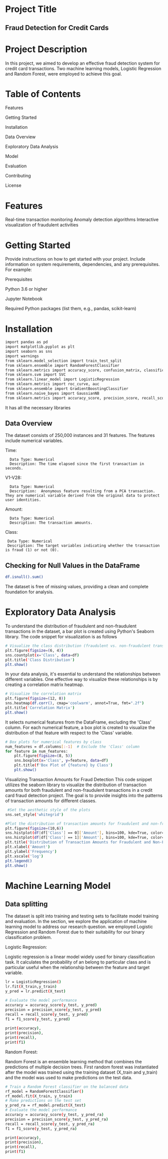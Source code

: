 # Project Title
 ## Fraud Detection for Credit Cards
 
# Project Description
In this project, we aimed to develop an effective fraud detection system for credit card transactions. Two machine learning models, Logistic Regression and Random Forest, were employed to achieve this goal.

# Table of Contents
Features

Getting Started

Installation


Data Overview 

Exploratory Data Analysis

Model

Evaluation

Contributing

License

# Features
Real-time transaction monitoring
Anomaly detection algorithms
Interactive visualization of fraudulent activities

# Getting Started
Provide instructions on how to get started with your project. Include information on system requirements, dependencies, and any prerequisites. For example:

Prerequisites

Python 3.6 or higher

Jupyter Notebook

Required Python packages (list them, e.g., pandas, scikit-learn)

# Installation
```bash
import pandas as pd
import matplotlib.pyplot as plt
import seaborn as sns
import warnings
from sklearn.model_selection import train_test_split
from sklearn.ensemble import RandomForestClassifier
from sklearn.metrics import accuracy_score, confusion_matrix, classification_report
from sklearn.svm import SVC
from sklearn.linear_model import LogisticRegression
from sklearn.metrics import roc_curve, auc
from sklearn.ensemble import GradientBoostingClassifier
from sklearn.naive_bayes import GaussianNB
from sklearn.metrics import accuracy_score, precision_score, recall_score, f1_score
```
It has all the necessary libraries 

## Data Overview 

The dataset consists of 250,000 instances and 31 features. The features include numerical variables.

Time:

      Data Type: Numerical
      Description: The time elapsed since the first transaction in seconds.

  V1-V28:
  
      Data Type: Numerical
      Description:  Anonymous feature resulting from a PCA transaction. They are numerical variable derived from the original data to protect user identities.
      
   Amount:
   
      Data Type: Numerical
      Description: The transaction amounts.

Class:

     Data Type: Numerical
     Description: The target variables indicating whether the transaction is fraud (1) or not (0).
  

 ## Checking for Null Values in the DataFrame
```bash
df.isnull().sum()
```
The dataset is free of missing values, providing a clean and complete foundation for analysis. 

# Exploratory Data Analysis

To understand the distribution of fraudulent and non-fraudulent transactions in the dataset, a bar plot is created using Python's Seaborn library. The code snippet for visualization is as follows

```bash
# Visualize the class distribution (fraudulent vs. non-fraudulent transactions)
plt.figure(figsize=(6, 4))
sns.countplot(x='Class', data=df)
plt.title('Class Distribution')
plt.show()
```
In your data analysis, it's essential to understand the relationships between different variables. One effective way to visualize these relationships is by creating a correlation matrix heatmap.
```bash
# Visualize the correlation matrix
plt.figure(figsize=(12, 8))
sns.heatmap(df.corr(), cmap='coolwarm', annot=True, fmt=".2f")
plt.title('Correlation Matrix')
plt.show()
```
It selects numerical features from the DataFrame, excluding the 'Class' column.
For each numerical feature, a box plot is created to visualize the distribution of that feature with respect to the 'Class' variable.
```bash
# Box plots for numerical features by class
num_features = df.columns[:-1]  # Exclude the 'Class' column
for feature in num_features:
    plt.figure(figsize=(8, 5))
    sns.boxplot(x='Class', y=feature, data=df)
    plt.title(f'Box Plot of {feature} by Class')
    plt.show()
```
Visualizing Transaction Amounts for Fraud Detection
This code snippet utilizes the seaborn library to visualize the distribution of transaction amounts for both fraudulent and non-fraudulent transactions in a credit card fraud detection project. The goal is to provide insights into the patterns of transaction amounts for different classes.

```bash
 #Set the aesthetic style of the plots
sns.set_style('whitegrid')

#Plot the distribution of transaction amounts for fraudulent and non-fraudulent transactions
plt.figure(figsize=(10,6))
sns.histplot(df[df['Class'] == 0]['Amount'], bins=100, kde=True, color='blue', label='Non-Fraudulent')
sns.histplot(df[df['Class'] == 1]['Amount'], bins=100, kde=True, color='red', label='Fraudulent')
plt.title('Distribution of Transaction Amounts for Fraudulent and Non-Fraudulent Transactions')
plt.xlabel('Amount')
plt.ylabel('Frequency')
plt.xscale('log')
plt.legend()
plt.show()
```

# Machine Learning Model

## Data splitting
The dataset is split into training and testing sets to facilitate model training and evaluation.
In the section, we explore the application of machine learning model to address our research question. we employed Logistic Regression and Random Forest due to their suitability for our binary classification problem.

Logistic Regression:

   Logistic regression is a linear model widely used for binary classification task. It calculates the probability of an belong to particular class and is particular useful when the relationship between the feature and target variable.

```bash
lr = LogisticRegression()
lr.fit(X_train,y_train)
y_pred = lr.predict(X_test)

# Evaluate the model performance
accuracy = accuracy_score(y_test, y_pred)
precision = precision_score(y_test, y_pred)
recall = recall_score(y_test, y_pred)
f1 = f1_score(y_test, y_pred)
​
print(accuracy),
print(precision),
print(recall), 
print(f1)
```
Random Forest:

Random Forest is an ensemble learning method that combines the predictions of multiple decision trees. First random forest was instantiated after the model was trained using the training dataset (X_train and y_train)   and the model was used to make predictions on the test data.
```bash
# Train a Random Forest classifier on the balanced data
rf_model = RandomForestClassifier()
rf_model.fit(X_train, y_train)
# Make predictions on the test set
y_pred_ra = rf_model.predict(X_test)
# Evaluate the model performance
accuracy = accuracy_score(y_test, y_pred_ra)
precision = precision_score(y_test, y_pred_ra)
recall = recall_score(y_test, y_pred_ra)
f1 = f1_score(y_test, y_pred_ra)

print(accuracy),
print(precision),
print(recall), 
print(f1)
```







